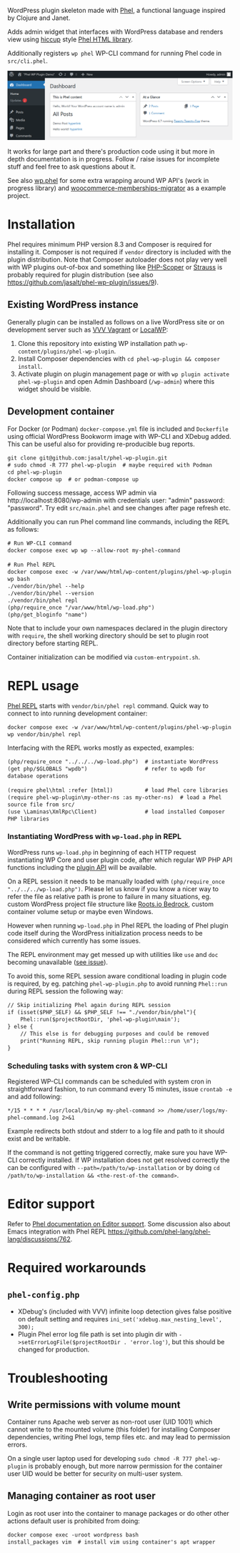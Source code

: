WordPress plugin skeleton made with [Phel](https://phel-lang.org/), a functional language inspired by Clojure and Janet.

Adds admin widget that interfaces with WordPress database and renders view using [hiccup](https://github.com/weavejester/hiccup) style [Phel HTML library](https://phel-lang.org/documentation/html-rendering/).

Additionally registers `wp phel` WP-CLI command for running Phel code in `src/cli.phel`.

![Image of WordPress 6.6.1 Admin Dashboard with this plugin installed](demo.png "WordPress 6.6.1 Admin Dashboard with this plugin installed")

It works for large part and there's production code using it but more in depth documentation is in progress. Follow / raise issues for incomplete stuff and feel free to ask questions about it.

See also [wp.phel](https://gist.github.com/jasalt/900435efa20aade0f6b1b31fce779b23) for some extra wrapping around WP API's (work in progress library) and [woocommerce-memberships-migrator](https://github.com/jasalt/woocommerce-memberships-migrator) as a example project.

# Installation

Phel requires minimum PHP version 8.3 and Composer is required for installing it. Composer is not required if `vendor` directory is included with the plugin distribution. Note that Composer autoloader does not play very well with WP plugins out-of-box and something like [PHP-Scoper](https://github.com/humbug/php-scoper/) or [Strauss](https://github.com/BrianHenryIE/strauss) is probably required for plugin distribution (see also https://github.com/jasalt/phel-wp-plugin/issues/9).

## Existing WordPress instance

Generally plugin can be installed as follows on a live WordPress site or on development server such as [VVV Vagrant](https://varyingvagrantvagrants.org/) or [LocalWP](https://localwp.com/):

1) Clone this repository into existing WP installation path `wp-content/plugins/phel-wp-plugin`.
2) Install Composer dependencies with `cd phel-wp-plugin && composer install`.
3) Activate plugin on plugin management page or with `wp plugin activate phel-wp-plugin` and open Admin Dashboard (`/wp-admin`) where this widget should be visible.

## Development container

For Docker (or Podman) `docker-compose.yml` file is included and `Dockerfile` using official WordPress Bookworm image with WP-CLI and XDebug added. This can be useful also for providing re-producible bug reports.

```
git clone git@github.com:jasalt/phel-wp-plugin.git
# sudo chmod -R 777 phel-wp-plugin  # maybe required with Podman
cd phel-wp-plugin
docker compose up  # or podman-compose up
```

Following success message, access WP admin via http://localhost:8080/wp-admin with credentials user: "admin" password: "password". Try edit `src/main.phel` and see changes after page refresh etc.

Additionally you can run Phel command line commands, including the REPL as follows:

```
# Run WP-CLI command
docker compose exec wp wp --allow-root my-phel-command

# Run Phel REPL
docker compose exec -w /var/www/html/wp-content/plugins/phel-wp-plugin wp bash
./vendor/bin/phel --help
./vendor/bin/phel --version
./vendor/bin/phel repl
(php/require_once "/var/www/html/wp-load.php")
(php/get_bloginfo "name")
```

Note that to include your own namespaces declared in the plugin directory with `require`, the shell working directory should be set to plugin root directory before starting REPL.

Container initialization can be modified via `custom-entrypoint.sh`.

# REPL usage
[Phel REPL](https://phel-lang.org/documentation/repl/) starts with `vendor/bin/phel repl` command. Quick way to connect to into running development container:
```
docker compose exec -w /var/www/html/wp-content/plugins/phel-wp-plugin wp vendor/bin/phel repl
```
Interfacing with the REPL works mostly as expected, examples:
```
(php/require_once "../../../wp-load.php")  # instantiate WordPress
(get php/$GLOBALS "wpdb")                  # refer to wpdb for database operations

(require phel\html :refer [html])          # load Phel core libraries
(require phel-wp-plugin\my-other-ns :as my-other-ns)  # load a Phel source file from src/
(use \Laminas\XmlRpc\Client)               # load installed Composer PHP libraries
```

### Instantiating WordPress with `wp-load.php` in REPL

WordPress runs `wp-load.php` in beginning of each HTTP request instantiating WP Core and user plugin code, after which regular WP PHP API functions including the [plugin API](https://developer.wordpress.org/reference/) will be available.

On a REPL session it needs to be manually loaded with `(php/require_once "../../../wp-load.php")`. Please let us know if you know a nicer way to refer the file as relative path is prone to failure in many situations, eg. custom WordPress project file structure like [Roots.io Bedrock](https://roots.io/bedrock/), custom container volume setup or maybe even Windows.

However when running `wp-load.php` in Phel REPL the loading of Phel plugin code itself during the WordPress initialization process needs to be considered which currently has some issues.

The REPL environment may get messed up with utilities like `use` and `doc` becoming unavailable ([see issue](https://github.com/phel-lang/phel-lang/issues/766)).

To avoid this, some REPL session aware conditional loading in plugin code is required, by eg. patching `phel-wp-plugin.php` to avoid running `Phel::run` during REPL session the following way:

```
// Skip initializing Phel again during REPL session
if (isset($PHP_SELF) && $PHP_SELF !== "./vendor/bin/phel"){
	Phel::run($projectRootDir, 'phel-wp-plugin\main');
} else {
	// This else is for debugging purposes and could be removed
	print("Running REPL, skip running plugin Phel::run \n");
}
```

### Scheduling tasks with system cron & WP-CLI

Registered WP-CLI commands can be scheduled with system cron in straightforward fashion, to run command every 15 minutes, issue `crontab -e` and add following:

```
*/15 * * * * /usr/local/bin/wp my-phel-command >> /home/user/logs/my-phel-command.log 2>&1
```

Example redirects both stdout and stderr to a log file and path to it should exist and be writable.

If the command is not getting triggered correctly, make sure you have WP-CLI correctly installed. If WP installation does not get resolved correctly the can be configured with `--path=/path/to/wp-installation` or by doing `cd /path/to/wp-installation && <the-rest-of-the command>`.

# Editor support

Refer to [Phel documentation on Editor support](https://phel-lang.org/documentation/getting-started/#editor-support). Some discussion also about Emacs integration with Phel REPL https://github.com/phel-lang/phel-lang/discussions/762.

# Required workarounds

## `phel-config.php`

- XDebug's (included with VVV) infinite loop detection gives false positive on default setting and requires `ini_set('xdebug.max_nesting_level', 300);`
- Plugin Phel error log file path is set into plugin dir with `->setErrorLogFile($projectRootDir . 'error.log')`, but this should be changed for production.

# Troubleshooting


## Write permissions with volume mount

Container runs Apache web server as non-root user (UID 1001) which cannot write to the mounted volume (this folder) for installing Composer dependencies, writing Phel logs, temp files etc. and may lead to permission errors.

On a single user laptop used for developing `sudo chmod -R 777 phel-wp-plugin` is probably enough, but more narrow permission for the container user UID would be better for security on multi-user system.

## Managing container as root user

Login as root user into the container to manage packages or do other other actions default user is prohibited from doing:
```
docker compose exec -uroot wordpress bash
install_packages vim  # install vim using container's apt wrapper 
```
